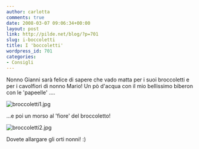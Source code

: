 ```yaml
---
author: carlotta
comments: true
date: 2008-03-07 09:06:34+00:00
layout: post
link: http://pilde.net/blog/?p=701
slug: i-boccoletti
title: I 'boccoletti'
wordpress_id: 701
categories:
- Consigli
---
```


Nonno Gianni sarà felice di sapere che vado matta per i suoi broccoletti e per i cavolfiori di nonno Mario!
Un pò d'acqua con il mio bellissimo biberon con le 'papeelle' ....

![broccoletti1.jpg]({{baseurl}}/uploads/2008/03/broccoletti1.jpg)




...e poi un morso al 'fiore' del broccoletto!

![broccoletti2.jpg]({{baseurl}}/uploads/2008/03/broccoletti2.jpg)




Dovete allargare gli orti nonni! :)




